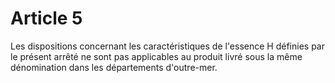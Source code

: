 # Article 5

Les dispositions concernant les caractéristiques de l'essence H définies par le présent arrêté ne sont pas applicables au produit livré sous la même dénomination dans les départements d'outre-mer.
